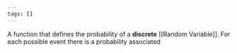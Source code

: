 ```yaml
---
tags: []
---
```

A function that defines the probability of a **discrete** [[Random Variable]]. For each possible event there is a probability associated
